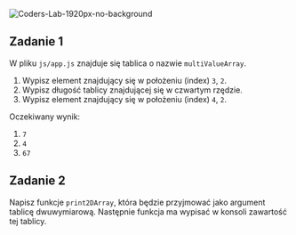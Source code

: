 ![Coders-Lab-1920px-no-background](https://user-images.githubusercontent.com/30623667/104709394-2cabee80-571f-11eb-9518-ea6a794e558e.png)


## Zadanie 1

W pliku `js/app.js` znajduje się tablica o nazwie `multiValueArray`.

1. Wypisz element znajdujący się w położeniu (index) `3`, `2`.
1. Wypisz długość tablicy znajdującej się w czwartym rzędzie.
1. Wypisz element znajdujący się w położeniu (index) `4`, `2`.

Oczekiwany wynik:

1. `7`
1. `4`
1. `67`


## Zadanie 2

Napisz funkcje `print2DArray`, która będzie przyjmować  jako argument tablicę dwuwymiarową. Następnie funkcja ma wypisać w konsoli zawartość tej tablicy.

